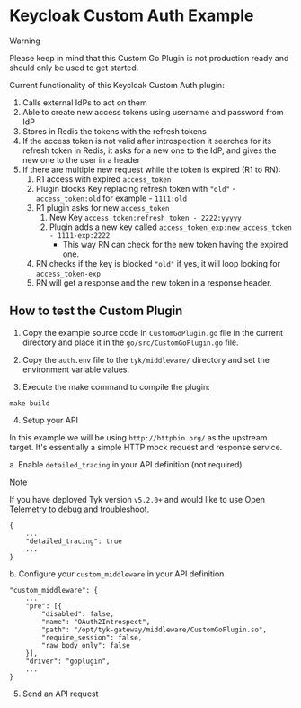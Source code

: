 # Keycloak Custom Auth Example

> [!WARNING]
> Please keep in mind that this Custom Go Plugin is not production ready and should only be used to get started.

Current functionality of this Keycloak Custom Auth plugin:
1. Calls external IdPs to act on them
2. Able to create new access tokens using username and password from IdP
3. Stores in Redis the tokens with the refresh tokens
4. If the access token is not valid after introspection it searches for its refresh token in Redis, it asks for a new one to the IdP, and gives the new one to the user in a header
5. If there are multiple new request while the token is expired (R1 to RN):
    1. R1 access with expired `access_token`
    2. Plugin blocks Key replacing refresh token with `"old"` - `access_token:old` for example - `1111:old`
    3. R1 plugin asks for new `access_token`
        1. New Key `access_token:refresh_token - 2222:yyyyy`
        2. Plugin adds a new key called `access_token_exp:new_access_token - 1111-exp:2222`
            - This way RN can check for the new token having the expired one.
    7. RN checks if the key is blocked `"old"` if yes, it will loop looking for `access_token-exp`
    8. RN will get a response and the new token in a response header.

## How to test the Custom Plugin
1. Copy the example source code in `CustomGoPlugin.go` file in the current directory and place it in the `go/src/CustomGoPlugin.go` file.

2. Copy the `auth.env` file to the `tyk/middleware/` directory and set the environment variable values.

3. Execute the make command to compile the plugin:
```
make build
```

4. Setup your API

In this example we will be using `http://httpbin.org/` as the upstream target. It's essentially a simple HTTP mock request and response service.

a. Enable `detailed_tracing` in your API definition (not required)

> [!NOTE]
> If you have deployed Tyk version `v5.2.0+` and would like to use Open Telemetry to debug and troubleshoot.
```
{
    ...
    "detailed_tracing": true
    ...
}
```

b. Configure your `custom_middleware` in your API definition
```
"custom_middleware": {
    ...
    "pre": [{
        "disabled": false,
        "name": "OAuth2Introspect",
        "path": "/opt/tyk-gateway/middleware/CustomGoPlugin.so",
        "require_session": false,
        "raw_body_only": false
    }],
    "driver": "goplugin",
    ...
}
```

5. Send an API request